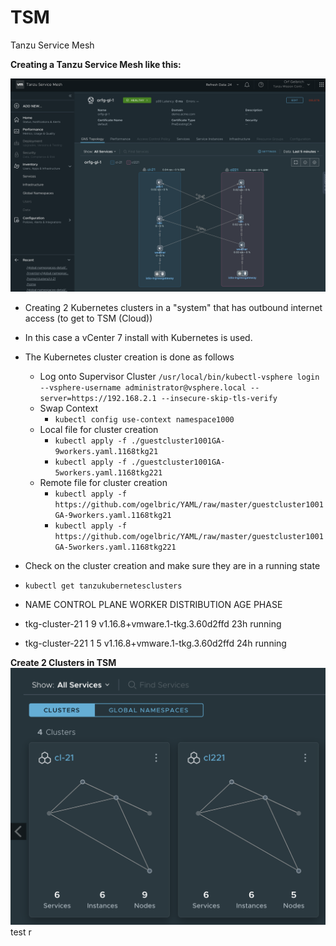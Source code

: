 # TSM
Tanzu Service Mesh

**Creating a Tanzu Service Mesh like this:**

![GitHub](GlobalNameSpace.png)

* Creating 2 Kubernetes clusters in a "system" that has outbound internet access (to get to TSM (Cloud))
* In this case a vCenter 7 install with Kubernetes is used.

* The Kubernetes cluster creation is done as follows 
  * Log onto Supervisor Cluster
    `/usr/local/bin/kubectl-vsphere login --vsphere-username administrator@vsphere.local --server=https://192.168.2.1 --insecure-skip-tls-verify`
  * Swap Context
    * `kubectl config use-context namespace1000`
  * Local file for cluster creation
    * `kubectl apply -f ./guestcluster1001GA-9workers.yaml.1168tkg21`
    * `kubectl apply -f ./guestcluster1001GA-5workers.yaml.1168tkg221`
  * Remote file for cluster creation
    * `kubectl apply -f https://github.com/ogelbric/YAML/raw/master/guestcluster1001GA-9workers.yaml.1168tkg21`
    * `kubectl apply -f https://github.com/ogelbric/YAML/raw/master/guestcluster1001GA-5workers.yaml.1168tkg221`
    
* Check on the cluster creation and make sure they are in a running state
 * `kubectl get tanzukubernetesclusters`
  * NAME              CONTROL PLANE   WORKER   DISTRIBUTION                      AGE   PHASE
  * tkg-cluster-21    1               9        v1.16.8+vmware.1-tkg.3.60d2ffd    23h   running
  * tkg-cluster-221   1               5        v1.16.8+vmware.1-tkg.3.60d2ffd    24h   running
  
  
  
    
**Create 2 Clusters in TSM**
![GitHub](2clusters.png)
test r


